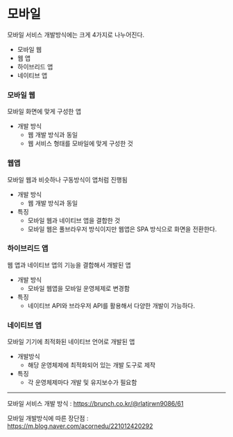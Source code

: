 # 모바일

모바일 서비스 개발방식에는 크게 4가지로 나누어진다.

- 모바일 웹
- 웹 앱
- 하이브리드 앱
- 네이티브 앱



### 모바일 웹

모바일 화면에 맞게 구성한 앱

- 개발 방식
  - 웹 개발 방식과 동일
  - 웹 서비스 형태를 모바일에 맞게 구성한 것

### 웹앱

모바일 웹과 비슷하나 구동방식이 앱처럼 진행됨

- 개발 방식
  - 웹 개발 방식과 동일
- 특징
  - 모바일 웹과 네이티브 앱을 결합한 것
  - 모바일 웹은 풀브라우저 방식이지만 웹앱은 SPA 방식으로 화면을 전환한다.

### 하이브리드 앱

웹 앱과 네이티브 앱의 기능을 결합해서 개발된 앱

- 개발 방식
  - 모바일 웹앱을 모바일 운영체제로 변경함
- 특징
  - 네이티브 API와 브라우저 API를 활용해서 다양한 개발이 가능하다.

### 네이티브 앱

모바일 기기에 최적화된 네이티브 언어로 개발된 앱

- 개발방식
  - 해당 운영체제에 최적화되어 있는 개발 도구로 제작
- 특징
  - 각 운영체제마다 개발 및 유지보수가 필요함

















-------

모바일 서비스 개발 방식 : https://brunch.co.kr/@rlatjrwn9086/61

모바일 개발방식에 따른 장단점 : https://m.blog.naver.com/acornedu/221012420292